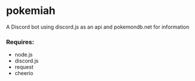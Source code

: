 # pokemiah
A Discord bot using discord.js as an api and pokemondb.net for information

### Requires:
* node.js
* discord.js
* request
* cheerio
